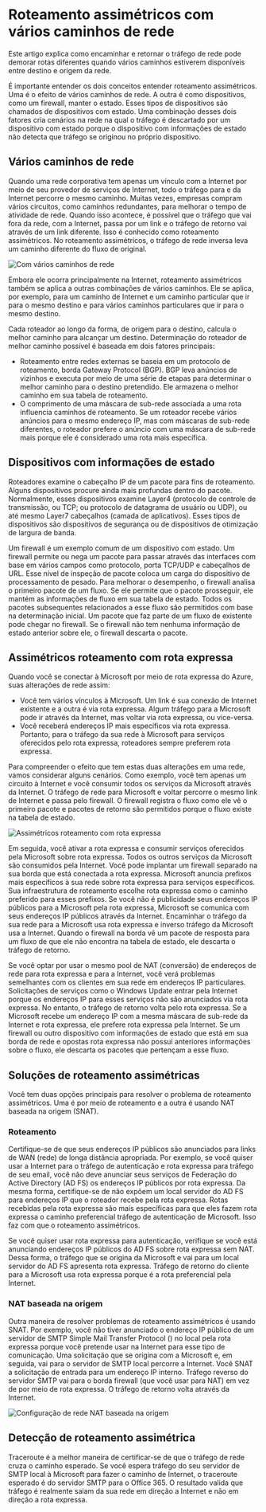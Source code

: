 <properties
   pageTitle="Roteamento assimétricos | Microsoft Azure"
   description="Este artigo explica os problemas de que um cliente poderá enfrentar com roteamento assimétricos em uma rede que tem vários links para um destino."
   documentationCenter="na"
   services="expressroute"
   authors="osamazia"
   manager="carmonm"
   editor=""/>
<tags
   ms.service="expressroute"
   ms.devlang="na"
   ms.topic="get-started-article"
   ms.tgt_pltfrm="na"
   ms.workload="infrastructure-services"
   ms.date="10/10/2016"
   ms.author="osamazia"/>

# <a name="asymmetric-routing-with-multiple-network-paths"></a>Roteamento assimétricos com vários caminhos de rede

Este artigo explica como encaminhar e retornar o tráfego de rede pode demorar rotas diferentes quando vários caminhos estiverem disponíveis entre destino e origem da rede.

É importante entender os dois conceitos entender roteamento assimétricos. Uma é o efeito de vários caminhos de rede. A outra é como dispositivos, como um firewall, manter o estado. Esses tipos de dispositivos são chamados de dispositivos com estado. Uma combinação desses dois fatores cria cenários na rede na qual o tráfego é descartado por um dispositivo com estado porque o dispositivo com informações de estado não detecta que tráfego se originou no próprio dispositivo.

## <a name="multiple-network-paths"></a>Vários caminhos de rede

Quando uma rede corporativa tem apenas um vínculo com a Internet por meio de seu provedor de serviços de Internet, todo o tráfego para e da Internet percorre o mesmo caminho. Muitas vezes, empresas compram vários circuitos, como caminhos redundantes, para melhorar o tempo de atividade de rede. Quando isso acontece, é possível que o tráfego que vai fora da rede, com a Internet, passa por um link e o tráfego de retorno vai através de um link diferente. Isso é conhecido como roteamento assimétricos. No roteamento assimétricos, o tráfego de rede inversa leva um caminho diferente do fluxo de original.

![Com vários caminhos de rede](./media/expressroute-asymmetric-routing/AsymmetricRouting3.png)

Embora ele ocorra principalmente na Internet, roteamento assimétricos também se aplica a outras combinações de vários caminhos. Ele se aplica, por exemplo, para um caminho de Internet e um caminho particular que ir para o mesmo destino e para vários caminhos particulares que ir para o mesmo destino.

Cada roteador ao longo da forma, de origem para o destino, calcula o melhor caminho para alcançar um destino. Determinação do roteador de melhor caminho possível é baseada em dois fatores principais:

-   Roteamento entre redes externas se baseia em um protocolo de roteamento, borda Gateway Protocol (BGP). BGP leva anúncios de vizinhos e executa por meio de uma série de etapas para determinar o melhor caminho para o destino pretendido. Ele armazena o melhor caminho em sua tabela de roteamento.
-   O comprimento de uma máscara de sub-rede associada a uma rota influencia caminhos de roteamento. Se um roteador recebe vários anúncios para o mesmo endereço IP, mas com máscaras de sub-rede diferentes, o roteador prefere o anúncio com uma máscara de sub-rede mais porque ele é considerado uma rota mais específica.

## <a name="stateful-devices"></a>Dispositivos com informações de estado

Roteadores examine o cabeçalho IP de um pacote para fins de roteamento. Alguns dispositivos procure ainda mais profundas dentro do pacote. Normalmente, esses dispositivos examine Layer4 (protocolo de controle de transmissão, ou TCP; ou protocolo de datagrama de usuário ou UDP), ou até mesmo Layer7 cabeçalhos (camada de aplicativos). Esses tipos de dispositivos são dispositivos de segurança ou de dispositivos de otimização de largura de banda. 

Um firewall é um exemplo comum de um dispositivo com estado. Um firewall permite ou nega um pacote para passar através das interfaces com base em vários campos como protocolo, porta TCP/UDP e cabeçalhos de URL. Esse nível de inspeção de pacote coloca um carga do dispositivo de processamento de pesado. Para melhorar o desempenho, o firewall analisa o primeiro pacote de um fluxo. Se ele permite que o pacote prosseguir, ele mantém as informações de fluxo em sua tabela de estado. Todos os pacotes subsequentes relacionados a esse fluxo são permitidos com base na determinação inicial. Um pacote que faz parte de um fluxo de existente pode chegar no firewall. Se o firewall não tem nenhuma informação de estado anterior sobre ele, o firewall descarta o pacote.

## <a name="asymmetric-routing-with-expressroute"></a>Assimétricos roteamento com rota expressa

Quando você se conectar à Microsoft por meio de rota expressa do Azure, suas alterações de rede assim:

-   Você tem vários vínculos à Microsoft. Um link é sua conexão de Internet existente e a outra é via rota expressa. Algum tráfego para a Microsoft pode ir através da Internet, mas voltar via rota expressa, ou vice-versa.
-   Você receberá endereços IP mais específicos via rota expressa. Portanto, para o tráfego da sua rede à Microsoft para serviços oferecidos pelo rota expressa, roteadores sempre preferem rota expressa.

Para compreender o efeito que tem estas duas alterações em uma rede, vamos considerar alguns cenários. Como exemplo, você tem apenas um circuito à Internet e você consumir todos os serviços da Microsoft através da Internet. O tráfego de rede para Microsoft e voltar percorre o mesmo link de Internet e passa pelo firewall. O firewall registra o fluxo como ele vê o primeiro pacote e pacotes de retorno são permitidos porque o fluxo existe na tabela de estado.

![Assimétricos roteamento com rota expressa](./media/expressroute-asymmetric-routing/AsymmetricRouting1.png)


Em seguida, você ativar a rota expressa e consumir serviços oferecidos pela Microsoft sobre rota expressa. Todos os outros serviços da Microsoft são consumidos pela Internet. Você pode implantar um firewall separado na sua borda que está conectada a rota expressa. Microsoft anuncia prefixos mais específicos à sua rede sobre rota expressa para serviços específicos. Sua infraestrutura de roteamento escolhe rota expressa como o caminho preferido para esses prefixos. Se você não é publicidade seus endereços IP públicos para a Microsoft pela rota expressa, Microsoft se comunica com seus endereços IP públicos através da Internet. Encaminhar o tráfego da sua rede para a Microsoft usa rota expressa e inverso tráfego da Microsoft usa a Internet. Quando o firewall na borda vê um pacote de resposta para um fluxo de que ele não encontra na tabela de estado, ele descarta o tráfego de retorno.

Se você optar por usar o mesmo pool de NAT (conversão) de endereços de rede para rota expressa e para a Internet, você verá problemas semelhantes com os clientes em sua rede em endereços IP particulares. Solicitações de serviços como o Windows Update entrar pela Internet porque os endereços IP para esses serviços não são anunciados via rota expressa. No entanto, o tráfego de retorno volta pelo rota expressa. Se a Microsoft recebe um endereço IP com a mesma máscara de sub-rede da Internet e rota expressa, ele prefere rota expressa pela Internet. Se um firewall ou outro dispositivo com informações de estado que está em sua borda de rede e opostas rota expressa não possui anteriores informações sobre o fluxo, ele descarta os pacotes que pertençam a esse fluxo.

## <a name="asymmetric-routing-solutions"></a>Soluções de roteamento assimétricas

Você tem duas opções principais para resolver o problema de roteamento assimétricos. Uma é por meio de roteamento e a outra é usando NAT baseada na origem (SNAT).

### <a name="routing"></a>Roteamento

Certifique-se de que seus endereços IP públicos são anunciados para links de WAN (rede) de longa distância apropriada. Por exemplo, se você quiser usar a Internet para o tráfego de autenticação e rota expressa para tráfego de seu email, você não deve anunciar seus serviços de Federação do Active Directory (AD FS) os endereços IP públicos por rota expressa. Da mesma forma, certifique-se de não expõem um local servidor do AD FS para endereços IP que o roteador recebe pela rota expressa. Rotas recebidas pela rota expressa são mais específicas para que eles fazem rota expressa o caminho preferencial tráfego de autenticação de Microsoft. Isso faz com que o roteamento assimétricos.

Se você quiser usar rota expressa para autenticação, verifique se você está anunciando endereços IP públicos do AD FS sobre rota expressa sem NAT. Dessa forma, o tráfego que se origina da Microsoft e vai para um local servidor do AD FS apresenta rota expressa. Tráfego de retorno do cliente para a Microsoft usa rota expressa porque é a rota preferencial pela Internet.

### <a name="source-based-nat"></a>NAT baseada na origem

Outra maneira de resolver problemas de roteamento assimétricos é usando SNAT. Por exemplo, você não tiver anunciado o endereço IP público de um servidor de SMTP Simple Mail Transfer Protocol () no local pela rota expressa porque você pretende usar na Internet para esse tipo de comunicação. Uma solicitação que se origina com a Microsoft e, em seguida, vai para o servidor de SMTP local percorre a Internet. Você SNAT a solicitação de entrada para um endereço IP interno. Tráfego reverso do servidor SMTP vai para o borda firewall (que você usar para NAT) em vez de por meio de rota expressa. O tráfego de retorno volta através da Internet.


![Configuração de rede NAT baseada na origem](./media/expressroute-asymmetric-routing/AsymmetricRouting2.png)

## <a name="asymmetric-routing-detection"></a>Detecção de roteamento assimétrica

Traceroute é a melhor maneira de certificar-se de que o tráfego de rede cruza o caminho esperado. Se você espera tráfego do seu servidor de SMTP local à Microsoft para fazer o caminho de Internet, o traceroute esperado é do servidor SMTP para o Office 365. O resultado valida que tráfego é realmente saiam da sua rede em direção a Internet e não em direção a rota expressa.
